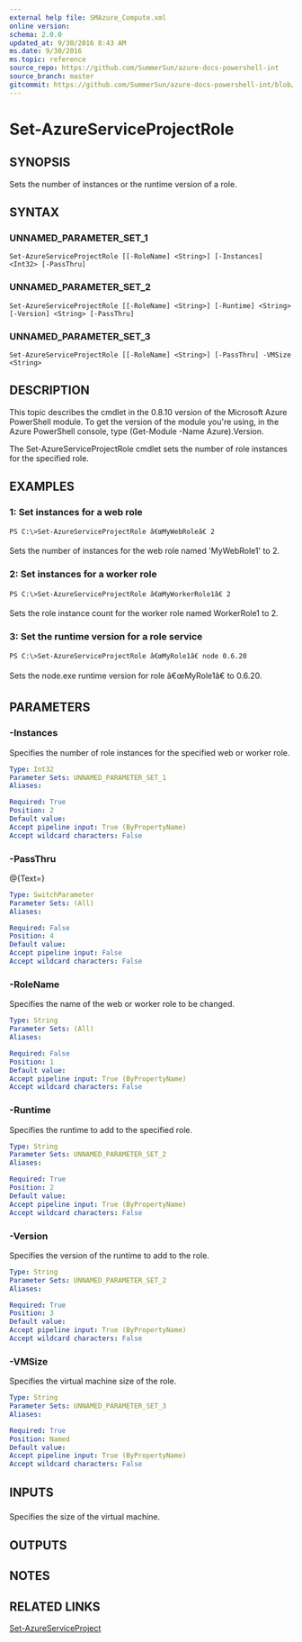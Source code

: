 ```yaml
---
external help file: SMAzure_Compute.xml
online version: 
schema: 2.0.0
updated_at: 9/30/2016 8:43 AM
ms.date: 9/30/2016
ms.topic: reference
source_repo: https://github.com/SummerSun/azure-docs-powershell-int
source_branch: master
gitcommit: https://github.com/SummerSun/azure-docs-powershell-int/blob/8903b0f1daa01932ac5fa167f377736de2df6709/azureps-cmdlets-docs/Service%20Management/Compute%20Cmdlets/v1.0/Set-AzureServiceProjectRole.md
---
```


# Set-AzureServiceProjectRole
## SYNOPSIS
Sets the number of instances or the runtime version of a role.

## SYNTAX

### UNNAMED_PARAMETER_SET_1
```
Set-AzureServiceProjectRole [[-RoleName] <String>] [-Instances] <Int32> [-PassThru]
```

### UNNAMED_PARAMETER_SET_2
```
Set-AzureServiceProjectRole [[-RoleName] <String>] [-Runtime] <String> [-Version] <String> [-PassThru]
```

### UNNAMED_PARAMETER_SET_3
```
Set-AzureServiceProjectRole [[-RoleName] <String>] [-PassThru] -VMSize <String>
```

## DESCRIPTION
This topic describes the cmdlet in the 0.8.10 version of the Microsoft Azure PowerShell module.
To get the version of the module you're using, in the Azure PowerShell console, type (Get-Module -Name Azure).Version.

The Set-AzureServiceProjectRole cmdlet sets the number of role instances for the specified role.

## EXAMPLES

### 1: Set instances for a web role
```
PS C:\>Set-AzureServiceProjectRole â€œMyWebRoleâ€ 2
```

Sets the number of instances for the web role named 'MyWebRole1' to 2.

### 2: Set instances for a worker role
```
PS C:\>Set-AzureServiceProjectRole â€œMyWorkerRole1â€ 2
```

Sets the role instance count for the worker role named WorkerRole1 to 2.

### 3: Set the runtime version for a role service
```
PS C:\>Set-AzureServiceProjectRole â€œMyRole1â€ node 0.6.20
```

Sets the node.exe runtime version for role â€œMyRole1â€ to 0.6.20.

## PARAMETERS

### -Instances
Specifies the number of role instances for the specified web or worker role.

```yaml
Type: Int32
Parameter Sets: UNNAMED_PARAMETER_SET_1
Aliases: 

Required: True
Position: 2
Default value: 
Accept pipeline input: True (ByPropertyName)
Accept wildcard characters: False
```

### -PassThru
@{Text=}

```yaml
Type: SwitchParameter
Parameter Sets: (All)
Aliases: 

Required: False
Position: 4
Default value: 
Accept pipeline input: False
Accept wildcard characters: False
```

### -RoleName
Specifies the name of the web or worker role to be changed.

```yaml
Type: String
Parameter Sets: (All)
Aliases: 

Required: False
Position: 1
Default value: 
Accept pipeline input: True (ByPropertyName)
Accept wildcard characters: False
```

### -Runtime
Specifies the runtime to add to the specified role.

```yaml
Type: String
Parameter Sets: UNNAMED_PARAMETER_SET_2
Aliases: 

Required: True
Position: 2
Default value: 
Accept pipeline input: True (ByPropertyName)
Accept wildcard characters: False
```

### -Version
Specifies the version of the runtime to add to the role.

```yaml
Type: String
Parameter Sets: UNNAMED_PARAMETER_SET_2
Aliases: 

Required: True
Position: 3
Default value: 
Accept pipeline input: True (ByPropertyName)
Accept wildcard characters: False
```

### -VMSize
Specifies the virtual machine size of the role.

```yaml
Type: String
Parameter Sets: UNNAMED_PARAMETER_SET_3
Aliases: 

Required: True
Position: Named
Default value: 
Accept pipeline input: True (ByPropertyName)
Accept wildcard characters: False
```

## INPUTS

### 
Specifies the size of the virtual machine.

## OUTPUTS

## NOTES

## RELATED LINKS

[Set-AzureServiceProject](c3baa783-e57a-46bd-abe4-6d06130eaaf0)

